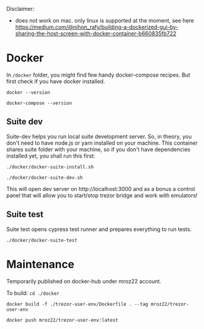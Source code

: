 Disclaimer: 
- does not work on mac. only linux is supported at the moment, see here https://medium.com/@nihon_rafy/building-a-dockerized-gui-by-sharing-the-host-screen-with-docker-container-b660835fb722

# Docker

In `/docker` folder, you might find few handy docker-compose recipes. But first check if you have docker installed.

`docker --version`

`docker-compose --version`


## Suite dev

Suite-dev helps you run local suite development server. So, in theory, you don't need to have node.js or yarn installed on your machine.
This container shares suite folder with your machine, so if you don't have dependencies installed yet, you shall run this first:

`./docker/docker-suite-install.sh`

`./docker/docker-suite-dev.sh`

This will open dev server on http://localhost:3000 and as a bonus a control panel that will allow you to start/stop trezor bridge and work with emulators!

## Suite test

Suite test opens cypress test runner and prepares everything to run tests.

`./docker/docker-suite-test`


# Maintenance

Temporarily published on docker-hub under mroz22 account.

To build:
`cd ./docker`

`docker build -f ./trezor-user-env/Dockerfile . --tag mroz22/trezor-user-env`

`docker push mroz22/trezor-user-env:latest`